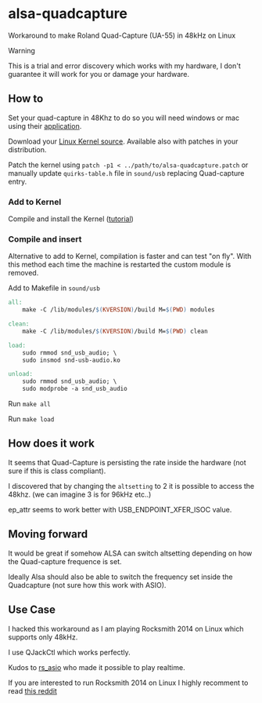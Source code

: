 # alsa-quadcapture
Workaround to make Roland Quad-Capture (UA-55) in 48kHz on Linux

> [!WARNING]
> This is a trial and error discovery which works with my hardware,
> I don't guarantee it will work for you or damage your hardware.

## How to
Set your quad-capture in 48Khz to do so you will need windows or mac using their [application](https://www.roland.com/global/products/quad-capture/downloads/).

Download your [Linux Kernel source](https://github.com/torvalds/linux).
Available also with patches in your distribution.

Patch the kernel using `patch -p1 < ../path/to/alsa-quadcapture.patch` or
manually update `quirks-table.h` file in `sound/usb` replacing Quad-capture entry.

### Add to Kernel
Compile and install the Kernel ([tutorial](https://davidaugustat.com/linux/how-to-compile-linux-kernel-on-ubuntu))

### Compile and insert
Alternative to add to Kernel, compilation is faster and can test "on fly".
With this method each time the machine is restarted the custom module is removed.

Add to Makefile in `sound/usb`

```makefile
all:
	make -C /lib/modules/$(KVERSION)/build M=$(PWD) modules

clean:
	make -C /lib/modules/$(KVERSION)/build M=$(PWD) clean

load:
	sudo rmmod snd_usb_audio; \
	sudo insmod snd-usb-audio.ko

unload:
	sudo rmmod snd_usb_audio; \
	sudo modprobe -a snd_usb_audio
```

Run `make all`

Run `make load`

## How does it work
It seems that Quad-Capture is persisting the rate inside the hardware (not sure if this is class compliant).

I discovered that by changing the `altsetting` to 2 it is possible to access the 48khz. (we can imagine 3 is for 96kHz etc..)

ep_attr seems to work better with USB_ENDPOINT_XFER_ISOC value.

## Moving forward
It would be great if somehow ALSA can switch altsetting depending on how the Quad-capture frequence is set.

Ideally Alsa should also be able to switch the frequency set inside the Quadcapture (not sure how this work with ASIO).

## Use Case
I hacked this workaround as I am playing Rocksmith 2014 on Linux which supports only 48kHz.

I use QJackCtl which works perfectly.

Kudos to [rs_asio](https://github.com/mdias/rs_asio) who made it possible to play realtime.

If you are interested to run Rocksmith 2014 on Linux I highly recomment to read [this reddit](https://www.reddit.com/r/rocksmith/comments/jxngpx/howto_rocksmith_2014_on_linux_with_steamproton/)

